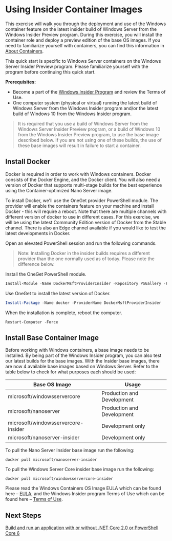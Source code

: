 # Using Insider Container Images

This exercise will walk you through the deployment and use of the Windows container feature on the latest insider build of Windows Server from the Windows Insider Preview program. During this exercise, you will install the container role and deploy a preview edition of the base OS images. If you need to familiarize yourself with containers, you can find this information in [About Containers](../about/index.md).

This quick start is specific to Windows Server containers on the Windows Server Insider Preview program. Please familiarize yourself with the program before continuing this quick start.

**Prerequisites:**

- Become a part of the [Windows Insider Program](https://insider.windows.com/GettingStarted) and review the Terms of Use.
- One computer system (physical or virtual) running the latest build of Windows Server from the Windows Insider program and/or the latest build of Windows 10 from the Windows Insider program.

>It is required that you use a build of Windows Server from the Windows Server Insider Preview program, or a build of Windows 10 from the Windows Insider Preview program, to use the base image described below. If you are not using one of these builds, the use of these base images will result in failure to start a container.

## Install Docker
Docker is required in order to work with Windows containers. Docker consists of the Docker Engine, and the Docker client. You will also need a version of Docker that supports multi-stage builds for the best experience using the Container-optimized Nano Server image.

To install Docker, we'll use the OneGet provider PowerShell module. The provider will enable the containers feature on your machine and install Docker - this will require a reboot. Note that there are multiple channels with different version of docker to use in different cases. For this exercise, we will be using the latest Community Edition version of Docker from the Stable channel. There is also an Edge channel available if you would like to test the latest developments in Docker.

Open an elevated PowerShell session and run the following commands.

>Note: Installing Docker in the insider builds requires a different provider than the one normally used as of today. Please note the difference below.

Install the OneGet PowerShell module.
```powershell
Install-Module -Name DockerMsftProviderInsider -Repository PSGallery -Force
```
Use OneGet to install the latest version of Docker.
```powershell
Install-Package -Name docker -ProviderName DockerMsftProviderInsider
```
When the installation is complete, reboot the computer.
```
Restart-Computer -Force
```

## Install Base Container Image

Before working with Windows containers, a base image needs to be installed. By being part of the Windows Insider program, you can also test our latest builds for the base images. With the Insider base images, there are now 4 available base images based on Windows Server. Refer to the table below to check for what purposes each should be used:

| Base OS Image                       | Usage                      |
|-------------------------------------|----------------------------|
| microsoft/windowsservercore         | Production and Development |
| microsoft/nanoserver                | Production and Development |
| microsoft/windowsservercore-insider | Development only           |
| microsoft/nanoserver-insider        | Development only           |

To pull the Nano Server Insider base image run the following:

```
docker pull microsoft/nanoserver-insider
```

To pull the Windows Server Core insider base image run the following:

```
docker pull microsoft/windowsservercore-insider
```

Please read the Windows Containers OS Image EULA which can be found here – [EULA](../EULA.md ), and the Windows Insider program Terms of Use which can be found here – [Terms of Use](https://www.microsoft.com/en-us/software-download/windowsinsiderpreviewserver).

## Next Steps

[Build and run an application with or without .NET Core 2.0 or PowerShell Core 6](./Nano-RS3-.NET-Core-and-PS.md)
